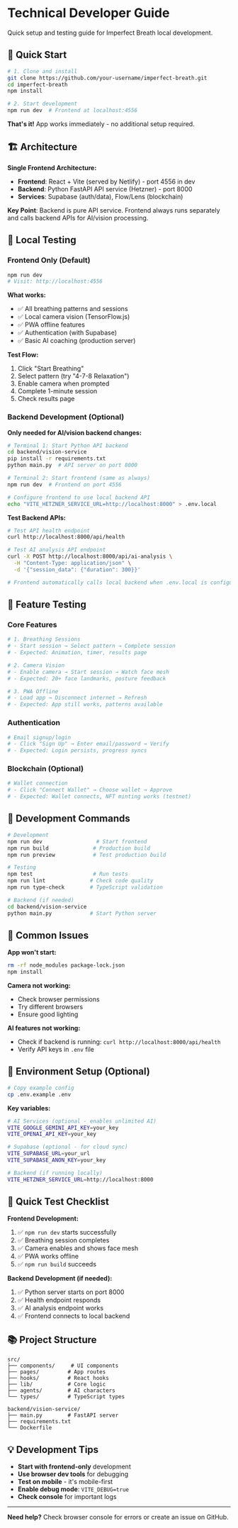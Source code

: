 # Technical Developer Guide

Quick setup and testing guide for Imperfect Breath local development.

## 🚀 Quick Start

```bash
# 1. Clone and install
git clone https://github.com/your-username/imperfect-breath.git
cd imperfect-breath
npm install

# 2. Start development
npm run dev  # Frontend at localhost:4556
```

**That's it!** App works immediately - no additional setup required.

## 🏗️ Architecture

**Single Frontend Architecture:**

- **Frontend**: React + Vite (served by Netlify) - port 4556 in dev
- **Backend**: Python FastAPI API service (Hetzner) - port 8000
- **Services**: Supabase (auth/data), Flow/Lens (blockchain)

**Key Point**: Backend is pure API service. Frontend always runs separately and calls backend APIs for AI/vision processing.

## 🎯 Local Testing

### Frontend Only (Default)

```bash
npm run dev
# Visit: http://localhost:4556
```

**What works:**

- ✅ All breathing patterns and sessions
- ✅ Local camera vision (TensorFlow.js)
- ✅ PWA offline features
- ✅ Authentication (with Supabase)
- ✅ Basic AI coaching (production server)

**Test Flow:**

1. Click "Start Breathing"
2. Select pattern (try "4-7-8 Relaxation")
3. Enable camera when prompted
4. Complete 1-minute session
5. Check results page

### Backend Development (Optional)

**Only needed for AI/vision backend changes:**

```bash
# Terminal 1: Start Python API backend
cd backend/vision-service
pip install -r requirements.txt
python main.py  # API server on port 8000

# Terminal 2: Start frontend (same as always)
npm run dev  # Frontend on port 4556

# Configure frontend to use local backend API
echo "VITE_HETZNER_SERVICE_URL=http://localhost:8000" > .env.local
```

**Test Backend APIs:**

```bash
# Test API health endpoint
curl http://localhost:8000/api/health

# Test AI analysis API endpoint
curl -X POST http://localhost:8000/api/ai-analysis \
  -H "Content-Type: application/json" \
  -d '{"session_data": {"duration": 300}}'

# Frontend automatically calls local backend when .env.local is configured
```

## 🧪 Feature Testing

### Core Features

```bash
# 1. Breathing Sessions
# - Start session → Select pattern → Complete session
# - Expected: Animation, timer, results page

# 2. Camera Vision
# - Enable camera → Start session → Watch face mesh
# - Expected: 20+ face landmarks, posture feedback

# 3. PWA Offline
# - Load app → Disconnect internet → Refresh
# - Expected: App still works, patterns available
```

### Authentication

```bash
# Email signup/login
# - Click "Sign Up" → Enter email/password → Verify
# - Expected: Login persists, progress syncs
```

### Blockchain (Optional)

```bash
# Wallet connection
# - Click "Connect Wallet" → Choose wallet → Approve
# - Expected: Wallet connects, NFT minting works (testnet)
```

## 🔧 Development Commands

```bash
# Development
npm run dev                 # Start frontend
npm run build              # Production build
npm run preview            # Test production build

# Testing
npm test                   # Run tests
npm run lint              # Check code quality
npm run type-check        # TypeScript validation

# Backend (if needed)
cd backend/vision-service
python main.py            # Start Python server
```

## 🐛 Common Issues

**App won't start:**

```bash
rm -rf node_modules package-lock.json
npm install
```

**Camera not working:**

- Check browser permissions
- Try different browsers
- Ensure good lighting

**AI features not working:**

- Check if backend is running: `curl http://localhost:8000/api/health`
- Verify API keys in `.env` file

## 📝 Environment Setup (Optional)

```bash
# Copy example config
cp .env.example .env
```

**Key variables:**

```bash
# AI Services (optional - enables unlimited AI)
VITE_GOOGLE_GEMINI_API_KEY=your_key
VITE_OPENAI_API_KEY=your_key

# Supabase (optional - for cloud sync)
VITE_SUPABASE_URL=your_url
VITE_SUPABASE_ANON_KEY=your_key

# Backend (if running locally)
VITE_HETZNER_SERVICE_URL=http://localhost:8000
```

## 🚀 Quick Test Checklist

**Frontend Development:**

1. ✅ `npm run dev` starts successfully
2. ✅ Breathing session completes
3. ✅ Camera enables and shows face mesh
4. ✅ PWA works offline
5. ✅ `npm run build` succeeds

**Backend Development (if needed):**

1. ✅ Python server starts on port 8000
2. ✅ Health endpoint responds
3. ✅ AI analysis endpoint works
4. ✅ Frontend connects to local backend

## 📚 Project Structure

```
src/
├── components/     # UI components
├── pages/         # App routes
├── hooks/         # React hooks
├── lib/           # Core logic
├── agents/        # AI characters
└── types/         # TypeScript types

backend/vision-service/
├── main.py        # FastAPI server
├── requirements.txt
└── Dockerfile
```

## 💡 Development Tips

- **Start with frontend-only** development
- **Use browser dev tools** for debugging
- **Test on mobile** - it's mobile-first
- **Enable debug mode**: `VITE_DEBUG=true`
- **Check console** for important logs

---

**Need help?** Check browser console for errors or create an issue on GitHub.
